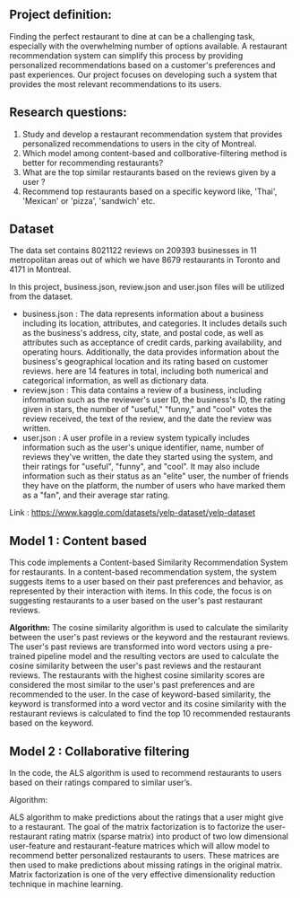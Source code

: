 ## Project definition:
Finding the perfect restaurant to dine at can be a challenging task, especially with the overwhelming number of options available. A restaurant recommendation system can simplify this process by providing personalized recommendations based on a customer's preferences and past experiences. Our project focuses on developing such a system that provides the most relevant recommendations to its users.

## Research questions:
1. Study and develop a restaurant recommendation system that provides personalized recommendations to users in the city of Montreal.
2. Which model among content-based and collborative-filtering method is better for recommending restaurants?
3. What are the top similar restaurants based on the reviews given by a user ?
4. Recommend top restaurants based on a specific keyword like, 'Thai', 'Mexican' or 'pizza', 'sandwich' etc.

## Dataset

The data set contains 8021122 reviews on 209393 businesses in 11 metropolitan areas out of which we have 8679 restaurants in Toronto and 4171 in Montreal.

In this project, business.json, review.json and user.json files will be utilized from the dataset.

* business.json : The data represents information about a business including its location, attributes, and categories. It includes details such as the business's address, city, state, and postal code, as well as attributes such as acceptance of credit cards, parking availability, and operating hours. Additionally, the data provides information about the business's geographical location and its rating based on customer reviews. here are 14 features in total, including both numerical and categorical information, as well as dictionary data.
* review.json : This data contains a review of a business, including information such as the reviewer's user ID, the business's ID, the rating given in stars, the number of "useful," "funny," and "cool" votes the review received, the text of the review, and the date the review was written.
* user.json : A user profile in a review system typically includes information such as the user's unique identifier, name, number of reviews they've written, the date they started using the system, and their ratings for "useful", "funny", and "cool". It may also include information such as their status as an "elite" user, the number of friends they have on the platform, the number of users who have marked them as a "fan", and their average star rating.

Link : https://www.kaggle.com/datasets/yelp-dataset/yelp-dataset

## Model 1 : Content based 
This code implements a Content-based Similarity Recommendation System for restaurants. In a content-based recommendation system, the system suggests items to a user based on their past preferences and behavior, as represented by their interaction with items. In this code, the focus is on suggesting restaurants to a user based on the user's past restaurant reviews.

**Algorithm:**
The cosine similarity algorithm is used to calculate the similarity between the user's past reviews or the keyword and the restaurant reviews. The user's past reviews are transformed into word vectors using a pre-trained pipeline model and the resulting vectors are used to calculate the cosine similarity between the user's past reviews and the restaurant reviews. The restaurants with the highest cosine similarity scores are considered the most similar to the user's past preferences and are recommended to the user. In the case of keyword-based similarity, the keyword is transformed into a word vector and its cosine similarity with the restaurant reviews is calculated to find the top 10 recommended restaurants based on the keyword.

## Model 2 : Collaborative filtering

In the code, the ALS algorithm is used to recommend restaurants to users based on their ratings compared to similar user’s.

Algorithm:

ALS algorithm to make predictions about the ratings that a user might give to a restaurant. 
The goal of the matrix factorization is to factorize the user-restaurant rating matrix (sparse matrix) 
into product of two low dimensional user-feature and restaurant-feature matrices which will allow model
to recommend better personalized restaurants to users. These matrices are then used to make predictions 
about missing ratings in the original matrix. Matrix factorization is one of the very effective 
dimensionality reduction technique in machine learning. 
